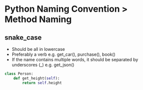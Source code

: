 # Python Naming Convention > Method Naming

## snake_case
- Should be all in lowercase
- Preferably a verb e.g. get_car(), purchase(), book()
- If the name contains multiple words, it should be separated by underscores (_) e.g. get_json()

```python
class Person:
    def get_height(self):
        return self.height
```
